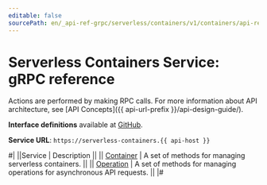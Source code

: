```yaml
---
editable: false
sourcePath: en/_api-ref-grpc/serverless/containers/v1/containers/api-ref/grpc/index.md
---
```


# Serverless Containers Service: gRPC reference

Actions are performed by making RPC calls. For more information about API architecture, see [API Concepts]({{ api-url-prefix }}/api-design-guide/).

**Interface definitions** available at [GitHub](https://github.com/yandex-cloud/cloudapi/tree/master/yandex/cloud/serverless/containers/v1).

**Service URL**: `https://serverless-containers.{{ api-host }}`

#|
||Service | Description ||
|| [Container](Container/index.md) | A set of methods for managing serverless containers. ||
|| [Operation](Operation/index.md) | A set of methods for managing operations for asynchronous API requests. ||
|#